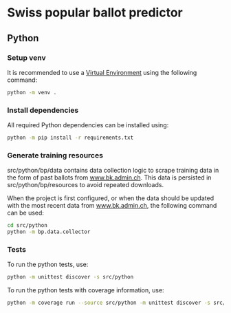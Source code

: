 # Swiss popular ballot predictor

## Python

### Setup venv
It is recommended to use a [Virtual Environment](https://docs.python.org/3/tutorial/venv.html) using the following command:
```bash
python -m venv .
```

### Install dependencies
All required Python dependencies can be installed using:
```bash
python -m pip install -r requirements.txt
```

### Generate training resources
src/python/bp/data contains data collection logic to scrape training data in 
the form of past ballots from www.bk.admin.ch. This data is persisted in
src/python/bp/resources to avoid repeated downloads.

When the project is first configured, or when the data should be updated with
the most recent data from www.bk.admin.ch, the following command can be used:
```bash
cd src/python
python -m bp.data.collector
```

### Tests
To run the python tests, use:
```bash
python -m unittest discover -s src/python
```

To run the python tests with coverage information, use:
```bash
python -m coverage run --source src/python -m unittest discover -s src/python; python -m coverage report --fail-under 100
```
